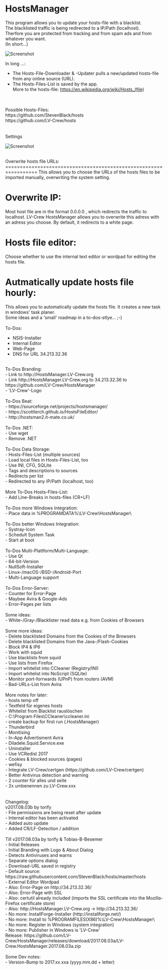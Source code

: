 # HostsManager
This program allows you to update your hosts-file with a blacklist.<br>
The blacklisted traffic is being redirected to a IP/Path (localhost).<br>
Therfore you are protected from tracking and from spam ads and from whatever you want.<br>
(In short...)<br>

![Screenshot](http://i.imgur.com/QR935Oo.png "Screenshot")

In long ...:<br>
- The Hosts-File-Downloader & -Updater pulls a new/updated hosts-file from any online source (URL).<br>
- The Hosts-Files-List is saved by the app.<br>
More to the hosts-file: https://en.wikipedia.org/wiki/Hosts_(file)<br>
<br>
<br>
Possible Hosts-Files:<br>
https://github.com/StevenBlack/hosts<br>
https://github.com/LV-Crew/hosts<br>
<br>
<br>
Settings<br>

![Screenshot](http://i.imgur.com/QR935Oo.png "Screenshot")

<br>
Overwrite hosts file URLs:
=================================================================
This allows you to choose the URLs of the hosts files to be imported manually, overwriting the system setting.

Overwrite IP:
=================================================================
Most host file are in the format 0.0.0.0 <hostname>, which redirects the traffic to localhost.
LV-Crew HostsManager allows you to overwrite this adress with an adress you choose.
By default, it redirects to a white page.

Hosts file editor:
=================================================================
Choose whether to use the internal text editor or wordpad for editing the hosts file.

Autmatically update hosts file hourly:
=================================================================
This allows you to automatically update the hosts file. 
It creates a new task in windows' task planer.
<br>
Some ideas and a 'small' roadmap in a to-dos-stlye... ;-)<br>
<br>
To-Dos:<br>
- NSIS-Installer<br>
- Internal Editor<br>
- Web-Page<br>
- DNS for URL 34.213.32.36<br>
<br>
To-Dos Branding:<br>
- Link to  http://HostsManager.LV-Crew.org<br>
- Link http://HostsManager.LV-Crew.org to 34.213.32.36 to https://github.com/LV-Crew/HostsManager<br>
- 'LV-Crew'-Logo<br>
<br>
To-Dos Beat:<br>
- https://sourceforge.net/projects/hostsmanager/<br>
- https://scottlerch.github.io/HostsFileEditor/<br>
- http://hostsman2.it-mate.co.uk/<br>
<br>
To-Dos .NET:<br>
- Use wget<br>
- Remove .NET<br>
<br>
To-Dos Data Storage:<br>
- Hosts-Files-List (multiple sources)<br>
- Load local files in Hosts-Files-List, too<br>
- Use INI, CFG, SQLite<br>
- Tags and descriptions to sources<br>
- Redirects per list<br>
- Redirected to any IP/Path (localhost, too)<br>
<br>
More To-Dos Hosts-Files-List:<br>
- Add Line-Breaks in hosts-files (CR+LF)<br>
<br>
To-Dos more Windows Integration:<br>
- Place data in %PROGRAMDATA%\LV-Crew\HostsManager\<br>
<br>
To-Dos better Windows Integration:<br>
- Systray-Icon<br>
- Schedult System Task<br>
- Start at boot<br>
<br>
To-Dos Multi-Plattform/Multi-Language:<br>
- Use Qt<br>
- 64-bit-Version<br>
- NullSoft-Installer<br>
- Linux-/macOS-/BSD-/Android-Port<br>
- Multi-Language support<br>
<br>
To-Dos Error-Server:<br>
- Counter for Error-Page<br>
- Maybee Avira & Google-Ads<br>
- Error-Pages per lists<br>
<br>
Some ideas:<br>
- White-/Gray-/Blacklister read data e.g. from Cookies of Browsers<br>
<br>
Some more ideas:<br>
- Delete blacklisted Domains from the Cookies of the Browsers<br>
- Delete blacklisted Domains from the Java-/Flash-Cookies<br>
- Block IP4 & IP6<br>
- Work with squid<br>
- Use blacklists from squid<br>
- Use lists from Firefox<br>
- Import whitelist into CCleaner (Registry/INI)<br>
- Import whitelist into NoScript (SQLite)<br>
- Monitor port-forrwards (UPnP) from routers (AVM)<br>
- Bad-URLs-List from Avira<br>
<br>
More notes for later:<br>
- hosts temp off<br>
- Textfeld für eigenes hosts<br>
- Whitelist from Blacklist rauslöschen<br>
- C:\Program Files\CCleaner\ccleaner.ini<br>
- create backup for first run (.HostsManager)<br>
- Thunderbird<br>
- Monitising<br>
- In-App Advertisment Avira<br>
- Diladele.Squid.Service.exe<br>
- Uninstaller<br>
- Use VCRedist 2017<br>
- Cookies & blocked sources (pages)<br>
- wefisy<br>
- Integrate LV-Crew/certgen (https://github.com/LV-Crew/certgen)<br>
- Better Antivirus detection and warning<br>
- 2 counter für alles und seite<br>
- 2x umbenennen zu LV-Crew.xxx<br>
<br>
<br>
Changelog:<br>
v2017.08.03b by torify<br>
- File permissions are being reset after update<br>
- Internal editor has been activated<br>
- Added auto update<br>
- Added CR/LF-Detection / addition<br>
<br>
Till v2017.08.03a by torify & Tobias-B-Besemer<br>
- Initial Releases<br>
- Initial Branding with Logo & About Dialog<br>
- Detects Antiviruses and warns<br>
- Separate options dialog<br>
- Download-URL saved in registry<br>
- Default source: https://raw.githubusercontent.com/StevenBlack/hosts/master/hosts<br>
- External Editor Wordpad<br>
- Also: Error-Page on http://34.213.32.36/<br>
- Also: Error-Page with SSL<br>
- Also: certutil already included (imports the SSL certificate into the Mozilla-Firefox certificate store)<br>
- Also: http://HostsManager.LV-Crew.org -> http://34.213.32.36/<br>
- No more: InstallForge-Installer (http://installforge.net/)<br>
- No more: Install to %PROGRAMFILES(X86)%\LV-Crew\HostsManager\<br>
- No more: Register in Windows (system integration)<br>
- No more: Publisher in Windows is 'LV-Crew'<br>
Release: https://github.com/LV-Crew/HostsManager/releases/download/2017.08.03a/LV-Crew.HostsManager.2017.08.03a.zip<br>
<br>
Some Dev notes:<br>
- Version-Bump to 2017.xx.xxa (yyyy.mm.dd + letter)<br>
